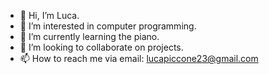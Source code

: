 - 👋 Hi, I’m Luca.
- 👀 I’m interested in computer programming.
- 🌱 I’m currently learning the piano.
- 💞️ I’m looking to collaborate on projects.
- 📫 How to reach me via email: lucapiccone23@gmail.com

<!---
LucaCain/LucaCain is a ✨ special ✨ repository because its `README.md` (this file) appears on your GitHub profile.
You can click the Preview link to take a look at your changes.
--->
